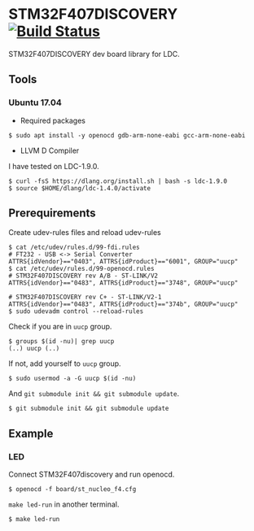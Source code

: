 # STM32F407DISCOVERY [![Build Status](https://secure.travis-ci.org/kubo39/stm32f407discovery.svg?branch=master)](http://travis-ci.org/kubo39/stm32f407discovery)

STM32F407DISCOVERY dev board library for LDC.

## Tools

### Ubuntu 17.04

- Required packages

```console
$ sudo apt install -y openocd gdb-arm-none-eabi gcc-arm-none-eabi
```

- LLVM D Compiler

I have tested on LDC-1.9.0.

```console
$ curl -fsS https://dlang.org/install.sh | bash -s ldc-1.9.0
$ source $HOME/dlang/ldc-1.4.0/activate
```

## Prerequirements

Create udev-rules files and reload udev-rules

```console
$ cat /etc/udev/rules.d/99-fdi.rules
# FT232 - USB <-> Serial Converter
ATTRS{idVendor}=="0403", ATTRS{idProduct}=="6001", GROUP="uucp"
$ cat /etc/udev/rules.d/99-openocd.rules
# STM32F407DISCOVERY rev A/B - ST-LINK/V2
ATTRS{idVendor}=="0483", ATTRS{idProduct}=="3748", GROUP="uucp"

# STM32F407DISCOVERY rev C+ - ST-LINK/V2-1
ATTRS{idVendor}=="0483", ATTRS{idProduct}=="374b", GROUP="uucp"
$ sudo udevadm control --reload-rules
```

Check if you are in `uucp` group.

```console
$ groups $(id -nu)| grep uucp
(..) uucp (..)
```

If not, add yourself to `uucp` group.

```console
$ sudo usermod -a -G uucp $(id -nu)
```

And `git submodule init && git submodule update`.

```console
$ git submodule init && git submodule update
```

## Example

### LED

Connect STM32F407discovery and run openocd.

```console
$ openocd -f board/st_nucleo_f4.cfg
```

`make led-run` in another terminal.

```console
$ make led-run
```
